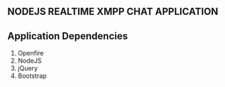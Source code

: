 ## NODEJS REALTIME XMPP CHAT APPLICATION

## Application Dependencies
1. Openfire
2. NodeJS
3. jQuery
4. Bootstrap